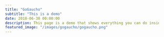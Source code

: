 ```yaml
---
title: "GoGaucho"
subtitle: "This is a demo"
date: 2018-06-30 00:00:00
description: This page is a demo that shows everything you can do inside portfolio and blog posts.
featured_image: "/images/gogaucho/gogaucho.png"
---
```

